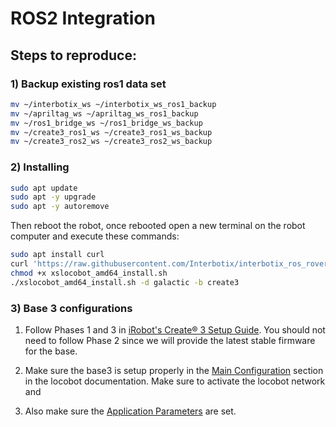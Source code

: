 # ROS2 Integration


## Steps to reproduce:

### 1) Backup existing ros1 data set

```bash
mv ~/interbotix_ws ~/interbotix_ws_ros1_backup
mv ~/apriltag_ws ~/apriltag_ws_ros1_backup
mv ~/ros1_bridge_ws ~/ros1_bridge_ws_backup
mv ~/create3_ros1_ws ~/create3_ros1_ws_backup
mv ~/create3_ros2_ws ~/create3_ros2_ws_backup
```

### 2) Installing

```bash
sudo apt update
sudo apt -y upgrade
sudo apt -y autoremove
```
Then reboot the robot, once rebooted open a new terminal on the robot computer and execute these commands:
```bash
sudo apt install curl
curl 'https://raw.githubusercontent.com/Interbotix/interbotix_ros_rovers/main/interbotix_ros_xslocobots/install/amd64/xslocobot_amd64_install.sh' > xslocobot_amd64_install.sh
chmod +x xslocobot_amd64_install.sh
./xslocobot_amd64_install.sh -d galactic -b create3
```

### 3) Base 3 configurations

1. Follow Phases 1 and 3 in [iRobot's Create® 3 Setup Guide](https://edu.irobot.com/create3-setup). You should not need to follow Phase 2 since we will provide the latest stable firmware for the base.

2. Make sure the base3 is setup properly in the [Main Configuration](https://docs.trossenrobotics.com/interbotix_xslocobots_docs/getting_started/create3_configuration.html#main-configuration) section in the locobot documentation. Make sure to activate the locobot network and 

3. Also make sure the [Application Parameters](https://docs.trossenrobotics.com/interbotix_xslocobots_docs/getting_started/create3_configuration.html#application-ros-2-parameters-file) are set. 









